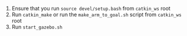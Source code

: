 1. Ensure that you run `source devel/setup.bash` from `catkin_ws` root
2. Run `catkin_make` or run the `make_arm_to_goal.sh` script from `catkin_ws` root
3. Run `start_gazebo.sh`